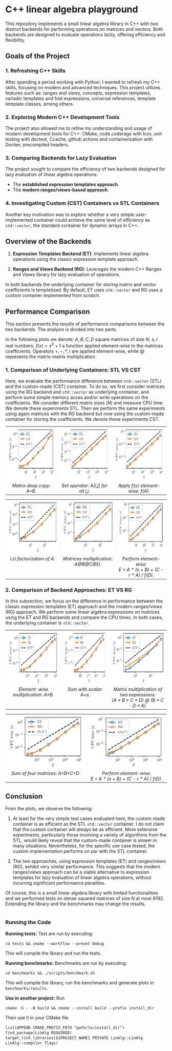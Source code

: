 
# C++ linear algebra playground

This repository implements a small linear algebra library in C++ with two distinct backends for performing operations on matrices and vectors. Both backends are designed to evaluate operations lazily, offering efficiency and flexibility.


## Goals of the Project

### 1. Refreshing C++ Skills
After spending a period working with Python, I wanted to refresh my C++ skills, focusing on modern and advanced techniques. This project utilizes features such as: ranges and views, concepts, expression templates, variadic templates and fold expressions, universal references, template template classes, among others.

### 2. Exploring Modern C++ Development Tools
The project also allowed me to refine my understanding and usage of modern development tools for C++: CMake, code coderage with lcov, unit testing with doctest, Ccache, github actions and containerization with Docker, precompiled headers.

### 3. Comparing Backends for Lazy Evaluation
The project sought to compare the efficiency of two backends designed for lazy evaluation of linear algebra operations:

- The **established expression templates approach**.
- The **modern ranges/views-based approach**.

### 4. Investigating Custom (CST) Containers vs STL Containers
Another key motivation was to explore whether a very simple user-implemented container could achieve the same level of efficiency as `std::vector`, the standard container for dynamic arrays in C++.


## Overview of the Backends

1. **Expression Templates Backend (ET)**:
Implements linear algebra operations using the classic expression template approach.

2. **Ranges and Views Backend (RG)**:
Leverages the modern C++ Ranges and Views library for lazy evaluation of operations.
   
In both backends the underlying container for storing matrix and vector coefficients is templetized. By default, ET uses `std::vector` and RG uses a custom container implemented from scratch. 

## Performance Comparison
This section presents the results of performance comparisons between the two backends. The analysis is divided into two parts.

In the following plots we denote: $A,B,C,D$ square matrices of size $N$; $s,r$ real numbers; $f(x)=x^2+1$ a function applied element-wise to the matrices coefficients. Operators $+,-,*,/$ are applied element-wise, while @ represents the matrix-matrix multiplication.

### 1. **Comparison of Underlying Containers: STL VS CST**
Here, we evaluate the performance difference between `std::vector` (STL) and the custom-made (CST) container. To do so, we first consider matrices using the RG backend and `std::vector` as underlying container, and perform some simple memory acces and/or write operations on the coefficients. We consider different matrix sizes ($N$) and measure CPU time. We denote these experiments STL. Then we perform the same experiments using again matrices with the RG backend but now using the custom-made container for storing the coefficients. We denote these experiments CST.

<table align="center" style="border-collapse: collapse; border: none">
  <tr>
    <td valign="top", style="text-align: center; border: none;">
    <img height=170 src="./benchmarks/results/copy_matrix.png"/><br>
    <em>Matrix deep copy: A=B.</em>
    </td>
    <td valign="top", style="text-align: center; border: none;">
    <img height=170 src="./benchmarks/results/set_operator.png"/><br>
    <em>Set operator: A[i,j] for all i,j.</em>
    </td>
    <td valign="top", style="text-align: center; border: none;">
    <img height=170 src="./benchmarks/results/apply_inplace_fun.png"/><br>
    <em>Apply f(x) element-wise: f(A).</em>
    </td>
  </tr>
</table>
<table align="center" style="border-collapse: collapse; border: none">
  <tr>
    <td valign="top", style="text-align: center; border: none;">
    <img height=170 src="./benchmarks/results/LU_factorization.png"/><br>
    <em>LU factorization of A.</em>
    </td>
    <td valign="top", style="text-align: center; border: none;">
    <img height=170 src="./benchmarks/results/mult_four_mat.png"/><br>
    <em>Matrices multiplication: A@B@C@D.</em>
    </td>
    <td valign="top", style="text-align: center; border: none;">
    <img height=170 src="./benchmarks/results/long_op_1.png"/><br>
    <em>Perform element-wise:<br>E = A * (s + B) + (C - r * A) / f(D).</em>
    </td>
  </tr>
</table>


### 2. **Comparison of Backend Approaches: ET VS RG**
In this subsection, we focus on the difference in performance between the classic expression templates (ET) approach and the modern ranges/views (RG) approach. We perform some linear algebra expressions on matrices using the ET and RG backends and compare the CPU times. In both cases, the underlying container is `std::vector`.


<table align="center" style="border-collapse: collapse; border: none">
  <tr>
    <td valign="top", style="text-align: center; border: none;">
    <img height=170 src="./benchmarks/results/mult_elwise_two_mat.png"/><br>
    <em>Element-wise multiplication: A*B.</em>
    </td>
    <td valign="top", style="text-align: center; border: none;">
    <img height=170 src="./benchmarks/results/mult_with_scalar.png"/><br>
    <em>Sum with scalar: A+s.</em>
    </td>
    <td valign="top", style="text-align: center; border: none;">
    <img height=170 src="./benchmarks/results/mult_two_expr.png"/><br>
    <em>Matrix multiplication of two expressions:<br>(A * B + C * D) @ (B * C - D * A).</em>
    </td>
  </tr>
</table>
<table align="center" style="border-collapse: collapse; border: none">
  <tr>
    <td valign="top", style="text-align: center; border: none;">
    <img height=170 src="./benchmarks/results/sum_four_mat.png"/><br>
    <em>Sum of four matrices: A+B+C+D.</em>
    </td>
    <td valign="top", style="text-align: center; border: none;">
    <img height=170 src="./benchmarks/results/long_op_2.png"/><br>
    <em>Perform element-wise:<br>E = A * (s + B) + (C - r * A) / f(D).</em>
    </td>
  </tr>
</table>



## Conclusion
From the plots, we observe the following:

1. At least for the very simple test cases evaluated here, the custom-made container is as efficient as the STL `std::vector` container. I do not claim that the custom container will always be as efficient. More extensive experiments, particularly those involving a variety of algorithms from the STL, would likely reveal that the custom-made container is slower in many situations. Nevertheless, for the specific use case tested, the custom implementation performs on par with the STL container.

2. The two approaches, using expression templates (ET) and ranges/views (RG), exhibit very similar performance. This suggests that the modern ranges/views approach can be a viable alternative to expression templates for lazy evaluation of linear algebra operations, without incurring significant performance penalties.

Of course, this is a small linear algebra library with limited functionalities and we performed tests on dense squared matrices of size $N$ at most 8192. Extending the library and the benchmarks may change the results.


#
### Running the Code

**Running tests:**
Test are run by executing:
```
cd tests && cmake --workflow --preset Debug
```
This will compile the library and run the tests.

**Running benchmarks:**
Benchmarks are run by executing:
```
cd benchmarks && ./scripts/benchmark.sh
```
This will compile the library, run the benchmarks and generate plots in `benchmarks/results`.


**Use in another project:**
Run
```
cmake -S . -B build && cmake --install build --prefix install_dir
```
Then use it in your CMake file 
```
list(APPEND CMAKE_PREFIX_PATH "path/to/install_dir")
find_package(LinAlg REQUIRED)
target_link_libraries(${PROJECT_NAME} PRIVATE LinAlg::LinAlg LinAlg::compiler_flags)
```
